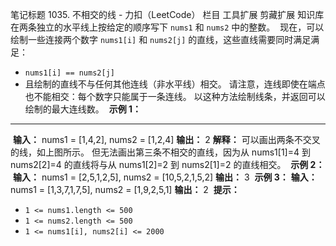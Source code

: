 
笔记标题
1035. 不相交的线 - 力扣（LeetCode）
栏目
工具扩展
剪藏扩展
知识库
在两条独立的水平线上按给定的顺序写下 `nums1` 和 `nums2` 中的整数。
​
现在，可以绘制一些连接两个数字 `nums1[i]` 和 `nums2[j]` 的直线，这些直线需要同时满足满足：
​
*    `nums1[i] == nums2[j]`
*   且绘制的直线不与任何其他连线（非水平线）相交。
​
请注意，连线即使在端点也不能相交：每个数字只能属于一条连线。
​
以这种方法绘制线条，并返回可以绘制的最大连线数。
​
**示例 1：** 
​
****
​
**输入：** nums1 = \[1,4,2\], nums2 = \[1,2,4\]
**输出：** 2
**解释：** 可以画出两条不交叉的线，如上图所示。 
但无法画出第三条不相交的直线，因为从 nums1\[1\]=4 到 nums2\[2\]=4 的直线将与从 nums1\[2\]=2 到 nums2\[1\]=2 的直线相交。
​
**示例 2：** 
​
**输入：** nums1 = \[2,5,1,2,5\], nums2 = \[10,5,2,1,5,2\]
**输出：** 3
​
**示例 3：** 
​
**输入：** nums1 = \[1,3,7,1,7,5\], nums2 = \[1,9,2,5,1\]
**输出：** 2
​
**提示：** 
​
*   `1 <= nums1.length <= 500`
*   `1 <= nums2.length <= 500`
*   `1 <= nums1[i], nums2[i] <= 2000`
​